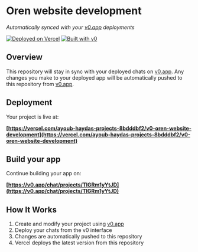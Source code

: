 # Oren website development

*Automatically synced with your [v0.app](https://v0.app) deployments*

[![Deployed on Vercel](https://img.shields.io/badge/Deployed%20on-Vercel-black?style=for-the-badge&logo=vercel)](https://vercel.com/ayoub-haydas-projects-8bdddbf2/v0-oren-website-development)
[![Built with v0](https://img.shields.io/badge/Built%20with-v0.app-black?style=for-the-badge)](https://v0.app/chat/projects/TlGRm1yYtJD)

## Overview

This repository will stay in sync with your deployed chats on [v0.app](https://v0.app).
Any changes you make to your deployed app will be automatically pushed to this repository from [v0.app](https://v0.app).

## Deployment

Your project is live at:

**[https://vercel.com/ayoub-haydas-projects-8bdddbf2/v0-oren-website-development](https://vercel.com/ayoub-haydas-projects-8bdddbf2/v0-oren-website-development)**

## Build your app

Continue building your app on:

**[https://v0.app/chat/projects/TlGRm1yYtJD](https://v0.app/chat/projects/TlGRm1yYtJD)**

## How It Works

1. Create and modify your project using [v0.app](https://v0.app)
2. Deploy your chats from the v0 interface
3. Changes are automatically pushed to this repository
4. Vercel deploys the latest version from this repository
